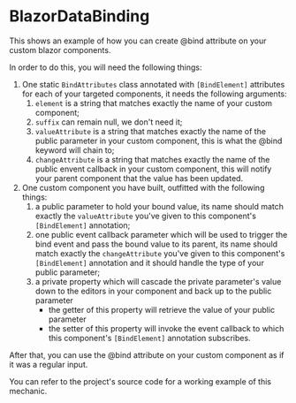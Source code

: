 # BlazorDataBinding
This shows an example of how you can create @bind attribute on your custom blazor components.

In order to do this, you will need the following things:

1. One static `BindAttributes` class annotated with `[BindElement]` attributes for each of your targeted components, it needs the following arguments:
   1. `element` is a string that matches exactly the name of your custom component;
   1. `suffix` can remain null, we don't need it;
   1. `valueAttribute` is a string that matches exactly the name of the public parameter in your custom component, this is what the @bind keyword will chain to;
   1. `changeAttribute` is a string that matches exactly the name of the public envent callback in your custom component, this will notify your parent component that the value has been updated.
1. One custom component you have built, outfitted with the following things:
   1. a public parameter to hold your bound value, its name should match exactly the `valueAttribute` you've given to this component's `[BindElement]` annotation;
   1. one public event callback parameter which will be used to trigger the bind event and pass the bound value to its parent, its name should match exactly the `changeAttribute` you've given to this component's `[BindElement]` annotation and it should handle the type of your public parameter;
   1. a private property which will cascade the private parameter's value down to the editors in your component and back up to the public parameter
      - the getter of this property will retrieve the value of your public parameter
      - the setter of this property will invoke the event callback to which this component's `[BindElement]` annotation subscribes.
    
After that, you can use the @bind attribute on your custom component as if it was a regular input.

You can refer to the project's source code for a working example of this mechanic.

